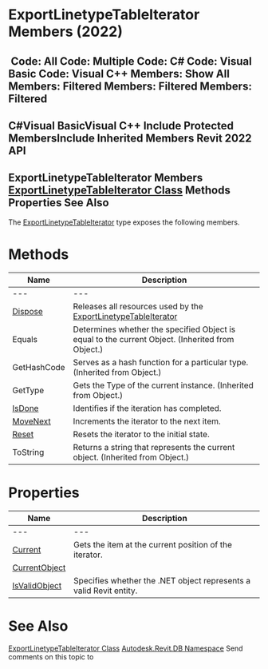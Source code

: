 # ExportLinetypeTableIterator Members (2022)

﻿
 Code: All Code: Multiple Code: C# Code: Visual Basic Code: Visual C++  Members: Show All Members: Filtered Members: Filtered Members: Filtered   
---  
C#Visual BasicVisual C++
Include Protected MembersInclude Inherited Members
Revit 2022 API  
---  
ExportLinetypeTableIterator Members  
[ExportLinetypeTableIterator Class](901e037c-f870-f85f-8002-3223ff6c2061.md "ExportLinetypeTableIterator Class") Methods Properties See Also  
---  
The [ExportLinetypeTableIterator](901e037c-f870-f85f-8002-3223ff6c2061.md "ExportLinetypeTableIterator Class") type exposes the following members.
# Methods
| Name | Description |
| --- | --- |
| --- | --- | --- |
| [Dispose](c003659a-6b76-8412-ba92-1971a40c1ef7.md "Dispose Method") | Releases all resources used by the [ExportLinetypeTableIterator](901e037c-f870-f85f-8002-3223ff6c2061.md "ExportLinetypeTableIterator Class") |
| Equals | Determines whether the specified Object is equal to the current Object. (Inherited from Object.) |
| GetHashCode | Serves as a hash function for a particular type.  (Inherited from Object.) |
| GetType | Gets the Type of the current instance. (Inherited from Object.) |
| [IsDone](3e483f05-93ad-0b13-0dc0-d50e6ec1b6a2.md "IsDone Method") | Identifies if the iteration has completed. |
| [MoveNext](368f06dd-cf29-6edb-6540-995ea157f4be.md "MoveNext Method") | Increments the iterator to the next item. |
| [Reset](bbe88f6f-2565-e6d7-4ad9-82fcb574df88.md "Reset Method") | Resets the iterator to the initial state. |
| ToString | Returns a string that represents the current object. (Inherited from Object.) |

# Properties
| Name | Description |
| --- | --- |
| --- | --- | --- |
| [Current](4769f1a9-53b5-df7a-3aee-a2b8f0e09aa2.md "Current Property") | Gets the item at the current position of the iterator. |
| [CurrentObject](250f0570-5ac6-d327-4596-57bc51a651c7.md "CurrentObject Property") |
| [IsValidObject](1c9db447-9218-25fd-7023-c494e042e534.md "IsValidObject Property") | Specifies whether the .NET object represents a valid Revit entity. |

# See Also
[ExportLinetypeTableIterator Class](901e037c-f870-f85f-8002-3223ff6c2061.md "ExportLinetypeTableIterator Class")
[Autodesk.Revit.DB Namespace](87546ba7-461b-c646-cbb1-2cb8f5bff8b2.md "Autodesk.Revit.DB Namespace")
Send comments on this topic to 